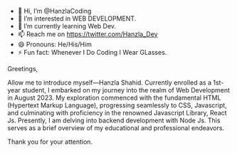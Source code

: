 - 👋 Hi, I’m @HanzlaCoding
- 👀 I’m interested in WEB DEVELOPMENT.
- 🌱 I’m currently learning Web Dev.
- 📫 Reach me on https://twitter.com/Hanzla_Dev
- 😄 Pronouns: He/His/Him
- ⚡ Fun fact: Whenever I Do Coding I Wear GLasses.

Greetings,

Allow me to introduce myself—Hanzla Shahid. Currently enrolled as a 1st-year student, I embarked on my journey into the realm of Web Development in August 2023. My exploration commenced with the fundamental HTML (Hypertext Markup Language), progressing seamlessly to CSS, Javascript, and culminating with proficiency in the renowned Javascript Library, React Js. Presently, I am delving into backend development with Node Js. This serves as a brief overview of my educational and professional endeavors.

Thank you for your attention.
